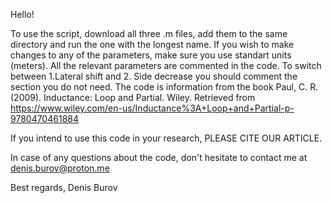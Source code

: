 Hello!

To use the script, download all three .m files, add them to the same directory and run the one with the longest name.
If you wish to make changes to any of the parameters, make sure you use standart units (meters). All the relevant parameters are commented in the code.
To switch between 1.Lateral shift and 2. Side decrease you should comment the section you do not need. 
The code is information from the book Paul, C. R. (2009). Inductance: Loop and Partial. Wiley. Retrieved from https://www.wiley.com/en-us/Inductance%3A+Loop+and+Partial-p-9780470461884

If you intend to use this code in your research, PLEASE CITE OUR ARTICLE.

In case of any questions about the code, don't hesitate to contact me at denis.burov@proton.me

Best regards,
Denis Burov

